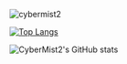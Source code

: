 <p align="left"><img src="https://komarev.com/ghpvc/?username=cybermist2" alt="cybermist2"/> </p>

[![Top Langs](https://github-readme-stats.vercel.app/api/top-langs/?username=cybermist2&theme=dark&layout=compact&hide=roff,assembly,yacc,objective-a)](https://github.com/cybermist2/github-readme-stats)


![CyberMist2's GitHub stats](https://github-readme-stats.vercel.app/api?username=CyberMist2&show_icons=true&theme=merko)

<!--
**CyberMist2/CyberMist2** is a ✨ _special_ ✨ repository because its `README.md` (this file) appears on your GitHub profile.

Here are some ideas to get you started:

- 🔭 I’m currently working on ...
- 🌱 I’m currently learning ...
- 👯 I’m looking to collaborate on ...
- 🤔 I’m looking for help with ...
- 💬 Ask me about ...
- 📫 How to reach me: ...
- 😄 Pronouns: ...
- ⚡ Fun fact: ...
-->
